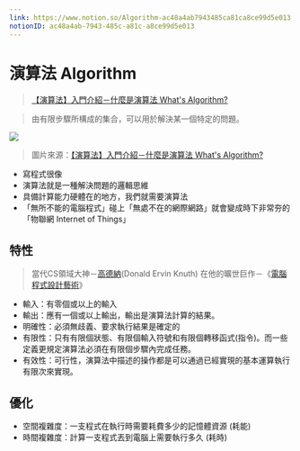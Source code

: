 ```yaml
---
link: https://www.notion.so/Algorithm-ac48a4ab7943485ca81ca8ce99d5e013
notionID: ac48a4ab-7943-485c-a81c-a8ce99d5e013
---
```

# 演算法 Algorithm
> [【演算法】入門介紹－什麼是演算法 What's Algorithm?](https://jason-chen-1992.weebly.com/home/-whats-algorithm)

>由有限步驟所構成的集合，可以用於解決某一個特定的問題。

![](https://jason-chen-1992.weebly.com/uploads/1/0/8/5/108557741/algorithm_2_orig.jpg)
> 圖片來源：[【演算法】入門介紹－什麼是演算法 What's Algorithm?](https://jason-chen-1992.weebly.com/home/-whats-algorithm)

- 寫程式很像
- 演算法就是一種解決問題的邏輯思維
- 具備計算能力硬體在的地方，我們就需要演算法
- 「無所不能的電腦程式」碰上「無處不在的網際網路」就會變成時下非常夯的「物聯網 Internet of Things」

## 特性
> 當代CS領域大神－[高德納](https://zh.wikipedia.org/wiki/%E9%AB%98%E5%BE%B7%E7%BA%B3)(Donald Ervin Knuth) 在他的曠世巨作－《[電腦程式設計藝術](https://zh.wikipedia.org/wiki/%E8%AE%A1%E7%AE%97%E6%9C%BA%E7%A8%8B%E5%BA%8F%E8%AE%BE%E8%AE%A1%E8%89%BA%E6%9C%AF)》


- 輸入：有零個或以上的輸入
- 輸出：應有一個或以上輸出，輸出是演算法計算的結果。
- 明確性：必須無歧義、要求執行結果是確定的
- 有限性：只有有限個狀態、有限個輸入符號和有限個轉移函式(指令)。而一些定義更規定演算法必須在有限個步驟內完成任務。
- 有效性：可行性，演算法中描述的操作都是可以通過已經實現的基本運算執行有限次來實現。


## 優化
- 空間複雜度：一支程式在執行時需要耗費多少的記憶體資源 (耗能)
- 時間複雜度：計算一支程式丟到電腦上需要執行多久 (耗時)